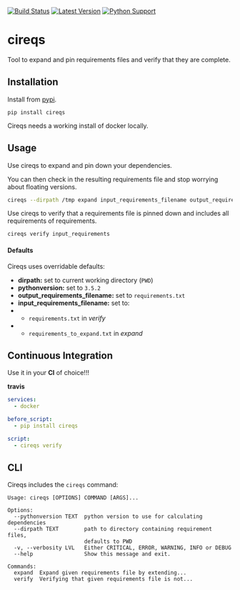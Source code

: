 
[![Build Status](https://travis-ci.org/trustpilot/python-cireqs.svg?branch=master)](https://travis-ci.org/trustpilot/python-cireqs) [![Latest Version](https://img.shields.io/pypi/v/cireqs.svg)](https://pypi.python.org/pypi/cireqs) [![Python Support](https://img.shields.io/pypi/pyversions/cireqs.svg)](https://pypi.python.org/pypi/cireqs)

# cireqs

Tool to expand and pin requirements files and verify that they are complete.

## Installation

Install from [pypi](https://pypi.python.org/pypi/cireqs).

`pip install cireqs`

Cireqs needs a working install of docker locally.

## Usage

Use cireqs to expand and pin down your dependencies.

You can then check in the resulting requirements file and stop worrying about floating versions.

```bash
cireqs --dirpath /tmp expand input_requirements_filename output_requirements_filename
```

Use cireqs to verify that a requirements file is pinned down and includes all requirements of requirements.
```bash
cireqs verify input_requirements
```

#### Defaults

Cireqs uses overridable defaults:

* **dirpath:** set to current working directory (`PWD`)
* **pythonversion:** set to `3.5.2`
* **output_requirements_filename:** set to `requirements.txt`
* **input_requirements_filename:** set to:
* * `requirements.txt` in *verify*
* * `requirements_to_expand.txt` in *expand*

## Continuous Integration

Use it in your **CI** of choice!!!

**travis**
```yaml
services:
  - docker

before_script:
  - pip install cireqs

script:
  - cireqs verify
```

## CLI

Cireqs includes the `cireqs` command:

```
Usage: cireqs [OPTIONS] COMMAND [ARGS]...

Options:
  --pythonversion TEXT  python version to use for calculating dependencies
  --dirpath TEXT        path to directory containing requirement files,
                        defaults to PWD
  -v, --verbosity LVL   Either CRITICAL, ERROR, WARNING, INFO or DEBUG
  --help                Show this message and exit.

Commands:
  expand  Expand given requirements file by extending...
  verify  Verifying that given requirements file is not...
```
